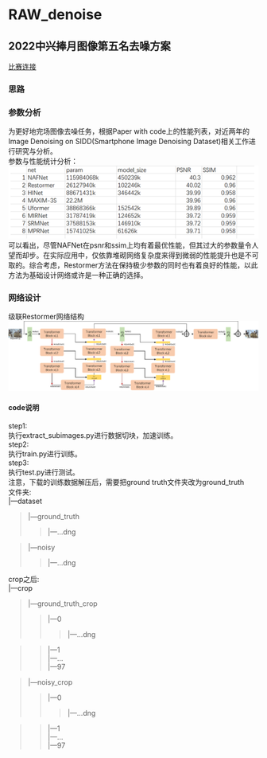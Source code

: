 # RAW_denoise

## 2022中兴捧月图像第五名去噪方案    
[比赛连接](https://zte.hina.com/zte/denoise/rank)
### 思路    
### 参数分析    
为更好地完场图像去噪任务，根据Paper with code上的性能列表，对近两年的Image Denoising on SIDD(Smartphone Image Denoising Dataset)相关工作进行研究与分析。         
参数与性能统计分析：    
![image](https://github.com/zdyshine/RAW_denoise/blob/main/canshu.png)
可以看出，尽管NAFNet在psnr和ssim上均有着最优性能，但其过大的参数量令人望而却步。在实际应用中，仅依靠堆砌网络复杂度来得到微弱的性能提升也是不可取的。综合考虑，Restormer方法在保持极少参数的同时也有着良好的性能，以此方法为基础设计网络或许是一种正确的选择。    
### 网络设计    
级联Restormer网络结构    
![image](https://github.com/zdyshine/RAW_denoise/blob/main/net.png)

#### code说明    
step1:    
执行extract_subimages.py进行数据切块，加速训练。    
step2:    
执行train.py进行训练。    
step3:    
执行test.py进行测试。    
注意，下载的训练数据解压后，需要把ground truth文件夹改为ground_truth    
文件夹:    
|—dataset    
>|—ground_truth    
>>|—...dng   
    
>|—noisy       
>>|—...dng     
    
    
crop之后:    
|—crop    
>|—ground_truth_crop    
>>|—0    
>>>|—...dng    
    
>>|—1    
>>|—...    
>>|—97    
    
>|—noisy_crop    
>>|—0    
>>>|—...dng    
    
>>|—1    
>>|—...    
>>|—97    
 
